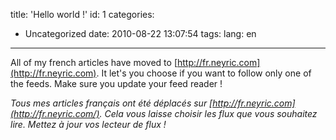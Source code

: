 title: 'Hello world !'
id: 1
categories:
- Uncategorized
date: 2010-08-22 13:07:54
tags:
lang: en
---

All of my french articles have moved to [http://fr.neyric.com](http://fr.neyric.com). It let's you choose if you want to follow only one of the feeds. Make sure you update your feed reader !

_Tous mes articles français ont été déplacés sur [http://fr.neyric.com](http://fr.neyric.com/). Cela vous laisse choisir les flux que vous souhaitez lire. Mettez à jour vos lecteur de flux !_